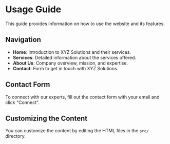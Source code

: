 # Usage Guide

This guide provides information on how to use the website and its features.

## Navigation
- **Home**: Introduction to XYZ Solutions and their services.
- **Services**: Detailed information about the services offered.
- **About Us**: Company overview, mission, and expertise.
- **Contact**: Form to get in touch with XYZ Solutions.

## Contact Form
To connect with our experts, fill out the contact form with your email and click "Connect".

## Customizing the Content
You can customize the content by editing the HTML files in the `src/` directory.
